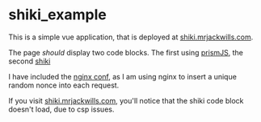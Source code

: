 # shiki_example

This is a simple vue application, that is deployed at [shiki.mrjackwills.com](https://shiki.mrjackwills.com).

The page *should* display two code blocks. The first using [prismJS](https://github.com/PrismJS/prism), the second [shiki](https://github.com/shikijs/shiki)

I have included the [nginx conf](shiki.mrjackwills.com.conf), as I am using nginx to insert a unique random nonce into each request.

If you visit [shiki.mrjackwills.com](https://shiki.mrjackwills.com), you'll notice that the shiki code block doesn't load, due to csp issues.